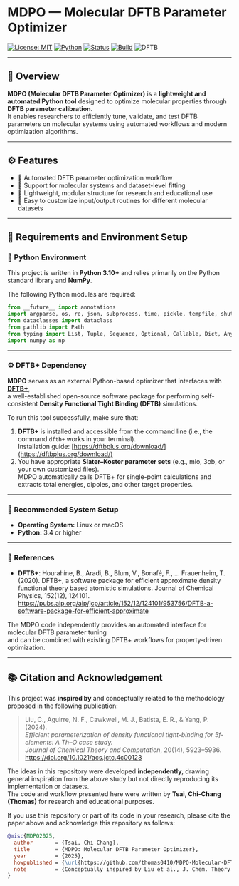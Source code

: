# MDPO — Molecular DFTB Parameter Optimizer

[![License: MIT](https://img.shields.io/badge/License-MIT-blue.svg)](./LICENSE)
[![Python](https://img.shields.io/badge/Python-3.10%2B-blue.svg)]()
[![Status](https://img.shields.io/badge/status-active-success.svg)]()
[![Build](https://img.shields.io/badge/build-passing-brightgreen.svg)]()
![DFTB](https://img.shields.io/badge/DFTB-Parameterization-orange.svg)


---

## 🌟 Overview

**MDPO (Molecular DFTB Parameter Optimizer)** is a **lightweight and automated Python tool** designed to optimize molecular properties through **DFTB parameter calibration**.  
It enables researchers to efficiently tune, validate, and test DFTB parameters on molecular systems using automated workflows and modern optimization algorithms.

---

## ⚙️ Features

- 🔹 Automated DFTB parameter optimization workflow  
- 🔹 Support for molecular systems and dataset-level fitting  
- 🔹 Lightweight, modular structure for research and educational use  
- 🔹 Easy to customize input/output routines for different molecular datasets  
---

## 🧩 Requirements and Environment Setup

### 🐍 Python Environment
This project is written in **Python 3.10+** and relies primarily on the Python standard library and **NumPy**.

The following Python modules are required:
```python
from __future__ import annotations
import argparse, os, re, json, subprocess, time, pickle, tempfile, shutil, concurrent.futures as cf
from dataclasses import dataclass
from pathlib import Path
from typing import List, Tuple, Sequence, Optional, Callable, Dict, Any, Set
import numpy as np
```
---

### ⚙️ DFTB+ Dependency
**MDPO** serves as an external Python-based optimizer that interfaces with [**DFTB+**](https://dftbplus.org/),  
a well-established open-source software package for performing self-consistent **Density Functional Tight Binding (DFTB)** simulations.

To run this tool successfully, make sure that:
1. **DFTB+** is installed and accessible from the command line (i.e., the command `dftb+` works in your terminal).  
   Installation guide: [https://dftbplus.org/download/](https://dftbplus.org/download/)
2. You have appropriate **Slater–Koster parameter sets** (e.g., mio, 3ob, or your own customized files).  
   MDPO automatically calls DFTB+ for single-point calculations and extracts total energies, dipoles, and other target properties.

---

### 🧠 Recommended System Setup
- **Operating System:** Linux or macOS  
- **Python:** 3.4 or higher  
---

### 🔬 References
- **DFTB+**: Hourahine, B., Aradi, B., Blum, V., Bonafé, F., … Frauenheim, T. (2020).
DFTB+, a software package for efficient approximate density functional theory based atomistic simulations.
Journal of Chemical Physics, 152(12), 124101.
https://pubs.aip.org/aip/jcp/article/152/12/124101/953756/DFTB-a-software-package-for-efficient-approximate

The MDPO code independently provides an automated interface for molecular DFTB parameter tuning  
and can be combined with existing DFTB+ workflows for property-driven optimization.

---

## 📚 Citation and Acknowledgement

This project was **inspired by** and conceptually related to the methodology proposed in the following publication:

> Liu, C., Aguirre, N. F., Cawkwell, M. J., Batista, E. R., & Yang, P. (2024).  
> *Efficient parameterization of density functional tight-binding for 5f-elements: A Th–O case study.*  
> *Journal of Chemical Theory and Computation*, 20(14), 5923–5936.  
> https://doi.org/10.1021/acs.jctc.4c00123

The ideas in this repository were developed **independently**, drawing general inspiration from the above study but not directly reproducing its implementation or datasets.  
The code and workflow presented here were written by **Tsai, Chi-Chang (Thomas)** for research and educational purposes.

If you use this repository or part of its code in your research, please cite the paper above and acknowledge this repository as follows:

```bibtex
@misc{MDPO2025,
  author       = {Tsai, Chi-Chang},
  title        = {MDPO: Molecular DFTB Parameter Optimizer},
  year         = {2025},
  howpublished = {\url{https://github.com/thomas0410/MDPO-Molecular-DFTB-Parameter-Optimizer-/tree/main}},
  note         = {Conceptually inspired by Liu et al., J. Chem. Theory Comput., 2024.}
}
